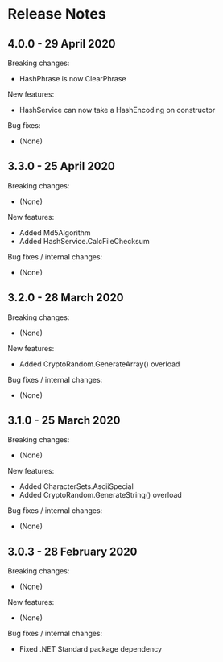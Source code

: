 # Release Notes

## 4.0.0 - 29 April 2020

Breaking changes:
- HashPhrase is now ClearPhrase

New features:
- HashService can now take a HashEncoding on constructor

Bug fixes:
- (None)

## 3.3.0 - 25 April 2020

Breaking changes:
- (None)

New features:
- Added Md5Algorithm
- Added HashService.CalcFileChecksum

Bug fixes / internal changes:
- (None)

## 3.2.0 - 28 March 2020

Breaking changes:
- (None)

New features:
- Added CryptoRandom.GenerateArray() overload

Bug fixes / internal changes:
- (None)

## 3.1.0 - 25 March 2020

Breaking changes:
- (None)

New features:
- Added CharacterSets.AsciiSpecial
- Added CryptoRandom.GenerateString() overload

Bug fixes / internal changes:
- (None)

## 3.0.3 - 28 February 2020

Breaking changes:
- (None)

New features:
- (None)

Bug fixes / internal changes:
- Fixed .NET Standard package dependency
